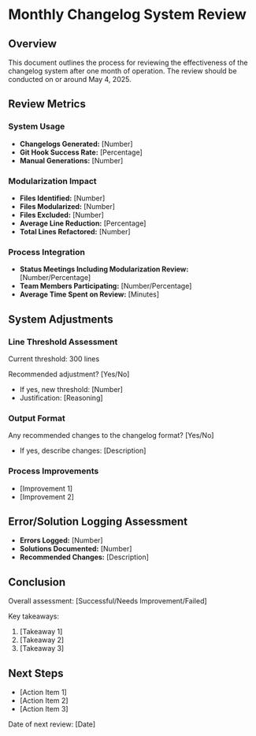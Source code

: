 # Monthly Changelog System Review

## Overview

This document outlines the process for reviewing the effectiveness of the changelog system after one month of operation. The review should be conducted on or around May 4, 2025.

## Review Metrics

### System Usage

- **Changelogs Generated:** [Number]
- **Git Hook Success Rate:** [Percentage]
- **Manual Generations:** [Number]

### Modularization Impact

- **Files Identified:** [Number]
- **Files Modularized:** [Number]
- **Files Excluded:** [Number]
- **Average Line Reduction:** [Percentage]
- **Total Lines Refactored:** [Number]

### Process Integration

- **Status Meetings Including Modularization Review:** [Number/Percentage]
- **Team Members Participating:** [Number/Percentage]
- **Average Time Spent on Review:** [Minutes]

## System Adjustments

### Line Threshold Assessment

Current threshold: 300 lines

Recommended adjustment? [Yes/No]
- If yes, new threshold: [Number]
- Justification: [Reasoning]

### Output Format

Any recommended changes to the changelog format? [Yes/No]
- If yes, describe changes: [Description]

### Process Improvements

- [Improvement 1]
- [Improvement 2]

## Error/Solution Logging Assessment

- **Errors Logged:** [Number]
- **Solutions Documented:** [Number]
- **Recommended Changes:** [Description]

## Conclusion

Overall assessment: [Successful/Needs Improvement/Failed]

Key takeaways:
1. [Takeaway 1]
2. [Takeaway 2]
3. [Takeaway 3]

## Next Steps

- [Action Item 1]
- [Action Item 2]
- [Action Item 3]

Date of next review: [Date] 